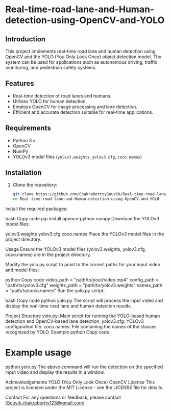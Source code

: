 # Real-time-road-lane-and-Human-detection-using-OpenCV-and-YOLO


## Introduction

This project implements real-time road lane and human detection using OpenCV and the YOLO (You Only Look Once) object detection model. The system can be used for applications such as autonomous driving, traffic monitoring, and pedestrian safety systems.

## Features

- Real-time detection of road lanes and humans.
- Utilizes YOLO for human detection.
- Employs OpenCV for image processing and lane detection.
- Efficient and accurate detection suitable for real-time applications.

## Requirements

- Python 3.x
- OpenCV
- NumPy
- YOLOv3 model files (`yolov3.weights`, `yolov3.cfg`, `coco.names`)

## Installation

1. Clone the repository:

   ```bash
   git clone https://github.com/ChakraborttySouvik/Real-time-road-lane-and-Human-detection-using-OpenCV-and-YOLO
   cd Real-time-road-lane-and-Human-detection-using-OpenCV-and-YOLO
Install the required packages:

bash
Copy code
pip install opencv-python numpy
Download the YOLOv3 model files:

yolov3.weights
yolov3.cfg
coco.names
Place the YOLOv3 model files in the project directory.

Usage
Ensure the YOLOv3 model files (yolov3.weights, yolov3.cfg, coco.names) are in the project directory.

Modify the yolo.py script to point to the correct paths for your input video and model files:

python
Copy code
video_path = "path/to/your/video.mp4"
config_path = "path/to/yolov3.cfg"
weights_path = "path/to/yolov3.weights"
names_path = "path/to/coco.names"
Run the yolo.py script:

bash
Copy code
python yolo.py
The script will process the input video and display the real-time road lane and human detection results.

Project Structure
yolo.py: Main script for running the YOLO-based human detection and OpenCV-based lane detection.
yolov3.cfg: YOLOv3 configuration file.
coco.names: File containing the names of the classes recognized by YOLO.
Example
python
Copy code
# Example usage
python yolo.py
The above command will run the detection on the specified input video and display the results in a window.

Acknowledgements
YOLO (You Only Look Once)
OpenCV
License
This project is licensed under the MIT License - see the LICENSE file for details.

Contact
For any questions or feedback, please contact [Souvik.chakrabortty123@gmail.com]



















